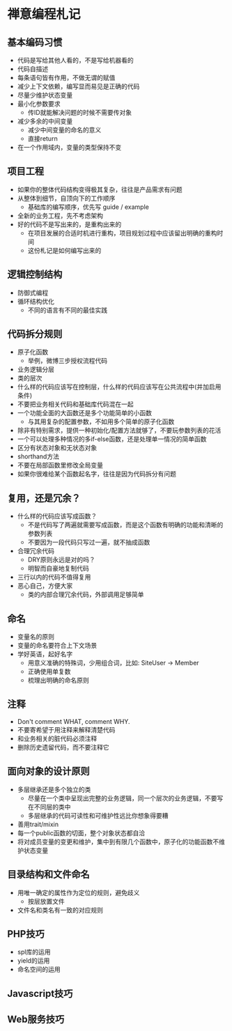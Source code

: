 禅意编程札记
============

## 基本编码习惯
- 代码是写给其他人看的，不是写给机器看的
- 代码自描述
- 每条语句皆有作用，不做无谓的赋值
- 减少上下文依赖，编写显而易见是正确的代码
- 尽量少维护状态变量
- 最小化参数要求
  - 传ID就能解决问题的时候不需要传对象
- 减少多余的中间变量
  - 减少中间变量的命名的意义
  - 直接return
- 在一个作用域内，变量的类型保持不变

## 项目工程
- 如果你的整体代码结构变得极其复杂，往往是产品需求有问题
- 从整体到细节，自顶向下的工作顺序
  - 基础库的编写顺序，优先写 guide / example
- 全新的业务工程，先不考虑架构
- 好的代码不是写出来的，是重构出来的
  - 在项目发展的合适时机进行重构，项目规划过程中应该留出明确的重构时间
  - 这份札记是如何编写出来的

## 逻辑控制结构
- 防御式编程
- 循环结构优化
  - 不同的语言有不同的最佳实践

## 代码拆分规则
- 原子化函数
  - 举例，微博三步授权流程代码
- 业务逻辑分层
- 类的层次
- 什么样的代码应该写在控制层，什么样的代码应该写在公共流程中(并加启用条件)
- 不要把业务相关代码和基础库代码混在一起
- 一个功能全面的大函数还是多个功能简单的小函数
  - 与其用复杂的配置参数，不如用多个简单的原子化函数
- 除非有特别需求，提供一种初始化/配置方法就够了，不要玩参数列表的花活
- 一个可以处理多种情况的多if-else函数，还是处理单一情况的简单函数
- 区分有状态对象和无状态对象
- shorthand方法
- 不要在局部函数里修改全局变量
- 如果你很难给某个函数起名字，往往是因为代码拆分有问题

## 复用，还是冗余？
- 什么样的代码应该写成函数？
  - 不是代码写了两遍就需要写成函数，而是这个函数有明确的功能和清晰的参数列表
  - 不要因为一段代码只写过一遍，就不抽成函数
- 合理冗余代码
  - DRY原则永远是对的吗？
  - 明智而自豪地复制代码
- 三行以内的代码不值得复用
- 恶心自己，方便大家
  - 类的内部合理冗余代码，外部调用足够简单

## 命名
- 变量名的原则
- 变量的命名要符合上下文场景
- 学好英语，起好名字
  - 用意义准确的特殊词，少用组合词，比如: SiteUser -> Member
  - 正确使用单复数
  - 梳理出明确的命名原则

## 注释
- Don't comment WHAT, comment WHY.
- 不要寄希望于用注释来解释清楚代码
- 和业务相关的脏代码必须注释
- 删除历史遗留代码，而不要注释它

## 面向对象的设计原则
- 多层继承还是多个独立的类
  - 尽量在一个类中呈现出完整的业务逻辑，同一个层次的业务逻辑，不要写在不同层的类中
  - 多层继承的代码可读性和可维护性远比你想象得要糟
- 善用trait/mixin
- 每一个public函数的切面，整个对象状态都自洽
- 将对成员变量的变更和维护，集中到有限几个函数中，原子化的功能函数不维护状态变量

## 目录结构和文件命名
- 用唯一确定的属性作为定位的规则，避免歧义
  - 按层放置文件
- 文件名和类名有一致的对应规则

## PHP技巧
- spl库的运用
- yield的运用
- 命名空间的运用

## Javascript技巧


## Web服务技巧

